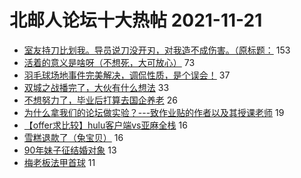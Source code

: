 # 北邮人论坛十大热帖 2021-11-21

- [室友持刀比划我。导员说刀没开刃，对我造不成伤害。（原标题：](https://bbs.byr.cn/article/Talking/6313715) 153
- [活着的意义是啥呀（不想死，大可放心）](https://bbs.byr.cn/article/PsyHealthOnline/59845) 73
- [羽毛球场地事件完美解决，调侃性质，是个误会！](https://bbs.byr.cn/article/Picture/3306111) 37
- [双城之战播完了，大伙有什么想法](https://bbs.byr.cn/article/Comic/632086) 33
- [不想努力了，毕业后打算去国企养老](https://bbs.byr.cn/article/WorkLife/1176817) 26
- [为什么拿我们的论坛做实验？---致作业贴的作者以及其授课老师](https://bbs.byr.cn/article/Feeling/3180436) 19
- [【offer求比较】hulu客户端vs亚麻全栈](https://bbs.byr.cn/article/Job/2148635) 16
- [雪糕退款了（兔宝贝）](https://bbs.byr.cn/article/Food/516868) 16
- [90年妹子征结婚对象](https://bbs.byr.cn/article/Friends/2010612) 13
- [梅老板法甲首球](https://bbs.byr.cn/article/Football/810049540) 11


